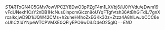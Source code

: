 $START$xGN4C5GMv7owVPCZY8DwO3pPZgT4m1LXVbj6/iJ0iYVdu/eDwm19vFdUNexh1CsY2nDB1HcNus0inpcmGiczn8oUYqFTgfvtsh36AtBhGiTdL/7gnXrcaIkcjwD9D1/JQW42CMs+h2uheH4hoZxEGKk30z+Ztzz4A8hlLwJbCCC6eoUhCXldYNpeWTCPVMXE0QFlyEPO6wDiLD4eO25glQ==$END$